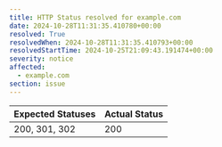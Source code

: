 ```yaml
---
title: HTTP Status resolved for example.com
date: 2024-10-28T11:31:35.410780+00:00
resolved: True
resolvedWhen: 2024-10-28T11:31:35.410793+00:00
resolvedStartTime: 2024-10-25T21:09:43.191474+00:00
severity: notice
affected:
  - example.com
section: issue
---
```


| Expected Statuses | Actual Status  |
|-------------------|----------------|
| 200, 301, 302 | 200 |

